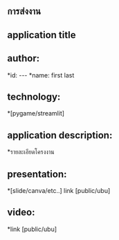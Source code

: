 ## การส่งงาน

## application title

## author:
 *id: ---
 *name: first last
## technology:
 *[pygame/streamlit]
## application description:
 *รายละเอียดโครงงาน
## presentation:
 *[slide/canva/etc..] link [public/ubu]
## video:
 *link [public/ubu]

